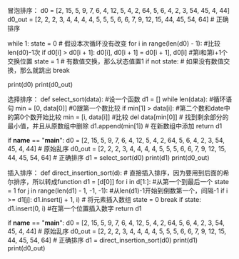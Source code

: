 
冒泡排序：
d0 = [2, 15, 5, 9, 7, 6, 4, 12, 5, 4, 2, 64, 5, 6, 4, 2, 3, 54, 45, 4, 44]
d0_out = [2, 2, 2, 3, 4, 4, 4, 4, 5, 5, 5, 6, 6, 7, 9, 12, 15, 44, 45, 54, 64]  # 正确排序

while 1:
    state = 0  # 假设本次循环没有改变
    for i in range(len(d0) - 1): #比较len(d0)-1次
        if d0[i] > d0[i + 1]:
            d0[i], d0[i + 1] = d0[i + 1], d0[i] #第i和第i+1个交换位置
            state = 1  # 有数值交换，那么状态值置1
    if not state:  # 如果没有数值交换，那么就跳出
        break

print(d0)
print(d0_out)

选择排序：
def select_sort(data): #设一个函数
    d1 = []
    while len(data): #循环语句
        min = [0, data[0]] #0跟第一个数比较 
        if min[1] > data[i]: #第二个数和date中的第0个数开始比较
             min = [i, data[i]] #比较
        del data[min[0]]  # 找到剩余部分的最小值，并且从原数组中删除
        d1.append(min[1])  # 在新数组中添加
    return d1

if __name__ == "__main__":
    d0 = [2, 15, 5, 9, 7, 6, 4, 12, 5, 4, 2, 64, 5, 6, 4, 2, 3, 54, 45, 4, 44]  # 原始乱序
    d0_out = [2, 2, 2, 3, 4, 4, 4, 4, 5, 5, 5, 6, 6, 7, 9, 12, 15, 44, 45, 54, 64]  # 正确排序
    d1 = select_sort(d0)
    print(d1)
    print(d0_out)

插入排序：
def direct_insertion_sort(d):   # 直接插入排序，因为要用到后面的希尔排序，所以转成function
    d1 = [d[0]]
    for i in d[1:]: #从第一个到最后一个
        state = 1
        for j in range(len(d1) - 1, -1, -1): #从len(d1)-1开始到倒数第一个，间隔-1
            if i >= d1[j]:
                d1.insert(j + 1, i)  # 将元素插入数组
                state = 0
                break
        if state:
            d1.insert(0, i) #在第一个位置插入数字
    return d1


if __name__ == "__main__":
    d0 = [2, 15, 5, 9, 7, 6, 4, 12, 5, 4, 2, 64, 5, 6, 4, 2, 3, 54, 45, 4, 44]  # 原始乱序
    d0_out = [2, 2, 2, 3, 4, 4, 4, 4, 5, 5, 5, 6, 6, 7, 9, 12, 15, 44, 45, 54, 64]  # 正确排序
    d1 = direct_insertion_sort(d0)
    print(d1)
    print(d0_out)
